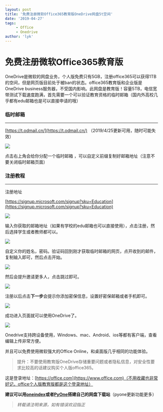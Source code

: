 ```yaml
---
layout: post
title: '免费注册微软Office365教育版OneDrive网盘5t空间'
date: '2019-04-27'
tags:
     - Office
     - Onedrive
author: 'lyk'
---
```


# 免费注册微软Office365教育版

OneDrive是微软的网盘业务，个人版免费只有5GB，注册office365可以获得1TB的空间，但是网页版目前处于被ban的状态。office365教育版和企业版是OneDrive business服务器，不受国内影响。此网盘是教育版！容量5TB，电信宽带测试下载速度跑满，首先需要一个可以验证教育资格的临时邮箱（国内外高校几乎都有edu邮箱也是可以直接申请的哦）

### 临时邮箱

-----


[https://t.odmail.cn/](https://t.odmail.cn/) （2019/4/25更新可用，随时可能失效）

![](https://up.go28.cn/pimg/office365a.png!960)

点击右上角会给你分配一个临时邮箱 ，可以自定义前缀复制好邮箱地址（注意不要关闭临时邮箱页面）

### 注册教程
-----
注册地址

[https://signup.microsoft.com/signup?sku=Education](https://signup.microsoft.com/signup?sku=Education)

![](https://up.go28.cn/pimg/office365a1.png!960)

输入你获取的邮箱地址（如果有学校的edu邮箱也可以直接使用），点击注册，然后选择学生或者教师都可以。

![](https://up.go28.cn/pimg/officea2.png!960)

自定义你的姓名，密码。验证码回到刚才获取临时邮箱的网页，点开收到的邮件，复制输入即可，然后点击开始。

![](https://up.go28.cn/pimg/20190427215859.png!960)

然后会提升邀请更多人，点击跳过即可。

![](https://up.go28.cn/pimg/20190427220101.png!960)

注册以后点击**下一步**会提示你添加密保信息，设置好密保邮箱或者手机即可。

![](https://up.go28.cn/pimg/20190427220614.png!960)

成功进入页面就可以使用OneDrive了。

![](https://up.go28.cn/pimg/20190427220924.png!960)

Onedrive支持跨设备使用，Windows、mac、Android、ios等都有客户端，查看编辑上传非常方便。

并且可以免费使用微软强大的Office Online，和桌面版几乎相同的功能体验。

> 提升：不要使用教育版OneDrive存储重要问题或者隐私信息，对安全性要求比较高的话建议购买个人版office365。

这是登录地址：[https://office.com](https://www.office.com)（不用收藏也非常好记，office个人版教育版都是这个登录地址）

**建议可以用[oneindex](https://github.com/donwa/oneindex)或者[PyOne](https://github.com/abbeyokgo/PyOne)搭建自己的网盘下载站**（pyone更新功能更多）

> *转载请注明来源，如有错误欢迎指正*

